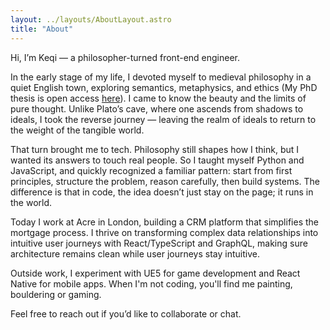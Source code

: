 ```yaml
---
layout: ../layouts/AboutLayout.astro
title: "About"
---
```


Hi, I’m Keqi — a philosopher-turned front-end engineer. 

In the early stage of my life, I devoted myself to medieval philosophy in a quiet English town, exploring semantics, metaphysics, and ethics (My PhD thesis is open access [here](https://www.repository.cam.ac.uk/items/1d9cdce9-5cef-4cea-a27f-25365fb35e3f)). I came to know the beauty and the limits of pure thought. Unlike Plato’s cave, where one ascends from shadows to ideals, I took the reverse journey — leaving the realm of ideals to return to the weight of the tangible world.

That turn brought me to tech. Philosophy still shapes how I think, but I wanted its answers to touch real people. So I taught myself Python and JavaScript, and quickly recognized a familiar pattern: start from first principles, structure the problem, reason carefully, then build systems. The difference is that in code, the idea doesn’t just stay on the page; it runs in the world.

<!-- ![Astro Paper](public/astropaper-og.jpg) -->

Today I work at Acre in London, building a CRM platform that simplifies the mortgage process. I thrive on transforming complex data relationships into intuitive user journeys with React/TypeScript and GraphQL, making sure architecture remains clean while user journeys stay intuitive.

Outside work, I experiment with UE5 for game development and React Native for mobile apps. When I'm not coding, you'll find me painting, bouldering or gaming.

Feel free to reach out if you’d like to collaborate or chat.

